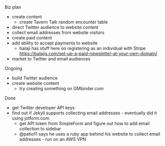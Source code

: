 Biz plan
 - create content
   - create Tavern Talk random encounter table
 - direct Twitter audience to website content
 - collect email addresses from website visitors
 - create paid content
 - add ability to accept payments to website
   - balaji has stuff here on registering as an individual with Stripe https://balajis.com/set-up-a-paid-newsletter-at-your-own-domain/ 
 - market to Twitter and email audiences

Ongoing
 - build Twitter audience
 - create website content
   - try creating something on GMbinder.com


Done
 - get Twitter developer API keys  
 - find out if Jekyll supports collecting email addresses - eventually did it using jotform.com
     - get API token from SimpleForm and figure out how to add email collection to sidebar
     - @patio11 says he uses a ruby app behind his website to collect email addresses - run on an AWS VPN
